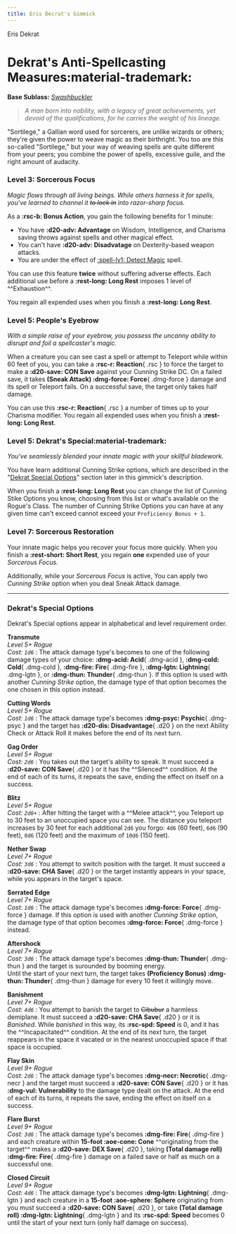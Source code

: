 ```yaml
---
title: Eris Decrat's Gimmick
---
```


<p style="display:none">

Eris Dekrat

</p>

# Dekrat's Anti-Spellcasting Measures:material-trademark:

**Base Sublass:** *[Swashbuckler](../../class/rogue/swashbuckler.md)*

> *A man born into nobility, with a legacy of great achievements, yet devoid of the qualifications, for he carries the weight of his lineage.*

"Sortilege," a Gallian word used for sorcerers, are unlike wizards or others; they're given the power to weave magic as their birthright. You too are this so-called "Sortilege," but your way of weaving spells are quite different from your peers; you combine the power of spells, excessive guile, and the right amount of audacity.

### Level 3: Sorcerous Focus

*Magic flows through all living beings. While others harness it for spells, you've learned to channel it ~~to lock in~~ into razor-sharp focus.*

As a **:rsc-b: Bonus Action**, you gain the following benefits for 1 minute:

- You have **:d20-adv: Advantage** on Wisdom, Intelligence, and Charisma saving throws against spells and other magical effect.
- You can't have **:d20-adv: Disadvatage** on Dexterity-based weapon attacks.
- You are under the effect of [:spell-lv1: Detect Magic](../../spells/description/core/level-1.md#detect-magic) spell.

You can use this feature **twice** without suffering adverse effects. Each additional use before a **:rest-long: Long Rest** imposes 1 level of ^^Exhaustion^^.

You regain all expended uses when you finish a **:rest-long: Long Rest**.

### Level 5: People's Eyebrow

*With a simple raise of your eyebrow, you possess the uncanny ability to disrupt and foil a spellcaster's magic.*

When a creature you can see cast a spell or attempt to Teleport while within 60 feet of you, you can take a **:rsc-r: Reaction**{ .rsc } to force the target to make a **:d20-save: CON Save** against your Cunning Strike DC. On a failed save, it takes **(Sneak Attack) :dmg-force: Force**{ .dmg-force } damage and its spell or Teleport fails. On a successful save, the target only takes half damage.

You can use this **:rsc-r: Reaction**{ .rsc } a number of times up to your Charisma modifier. You regain all expended uses when you finish a **:rest-long: Long Rest**.

### Level 5: Dekrat's Special:material-trademark:

*You've seamlessly blended your innate magic with your skillful bladework.*

You have learn additional Cunning Strike options, which are described in the "[Dekrat Special Options](#dekrats-special-options)" section later in this gimmick's description.

When you finish a **:rest-long: Long Rest** you can change the list of Cunning Stike Options you know, choosing from this list or what's available on the Rogue's Class. The number of Cunning Strike Options you can have at any given time can't exceed cannot exceed your `Proficiency Bonus + 1`.

### Level 7: Sorcerous Restoration

Your innate magic helps you recover your focus more quickly. When you finish a **:rest-short: Short Rest**, you regain **one** expended use of your *Sorcerous Focus*.  

Additionally, while your *Sorcerous Focus* is active, You can apply two *Cunning Strike* option when you deal Sneak Attack damage.

---

### Dekrat's Special Options

Dekrat's Special options appear in alphabetical and level requirement order.

**Transmute** <br>_Level 5+ Rogue_ <br>_Cost: `1d6`_
:   The attack damage type's becomes to one of the following damage types of your choice: **:dmg-acid: Acid**{ .dmg-acid }, **:dmg-cold: Cold**{ .dmg-cold }, **:dmg-fire: Fire**{ .dmg-fire }, **:dmg-lgtn: Lightning**{ .dmg-lgtn }, or **:dmg-thun: Thunder**{ .dmg-thun }. If this option is used with another *Cunning Strike* option, the damage type of that option becomes the one chosen in this option instead.

**Cutting Words** <br>_Level 5+ Rogue_ <br>_Cost: `1d6`_ 
:   The attack damage type's becomes **:dmg-psyc: Psychic**{ .dmg-psyc } and the target has **:d20-dis: Disadvantage**{ .d20 } on the next Ability Check or Attack Roll it makes before the end of its next turn.

**Gag Order** <br>_Level 5+ Rogue_ <br>_Cost: `2d6`_
:   You takes out the target's ability to speak. It must succeed a **:d20-save: CON Save**{ .d20 } or it has the ^^Silenced^^ condition. At the end of each of its turns, it repeats the save, ending the effect on itself on a success.

**Blitz** <br>_Level 5+ Rogue_ <br>_Cost: `2d6+`_
:   After hitting the target with a ^^Melee attack^^, you Teleport up to 30 feet to an unoccupied space you can see. The distance you teleport increases by 30 feet for each additional `2d6` you forgo: `4d6` (60 feet), `6d6` (90 feet), `8d6` (120 feet) and the maximum of `10d6` (150 feet).

**Nether Swap** <br>_Level 7+ Rogue_ <br>_Cost: `3d6`_
:   You attempt to switch position with the target. It must succeed a **:d20-save: CHA Save**{ .d20 } or the target instantly appears in your space, while you appears in the target's space.

**Serrated Edge** <br>_Level 7+ Rogue_ <br>_Cost: `1d6`_
:   The attack damage type's becomes **:dmg-force: Force**{ .dmg-force } damage. If this option is used with another *Cunning Strike* option, the damage type of that option becomes **:dmg-force: Force**{ .dmg-force } instead.

**Aftershock** <br>_Level 7+ Rogue_ <br>_Cost: `3d6`_
:    The attack damage type's becomes **:dmg-thun: Thunder**{ .dmg-thun } and the target is surounded by booming energy. <br>Until the start of your next turn, the target takes **(Proficiency Bonus) :dmg-thun: Thunder**{ .dmg-thun } damage for every 10 feet it willingly move.

**Banishment** <br>_Level 7+ Rogue_ <br>_Cost: `4d6`_
:   You attempt to banish the target to ~~Cibubur~~ a harmless demiplane. It must succeed a **:d20-save: CHA Save**{ .d20 } or it is *Banished*. While *banished* in this way, its **:rsc-spd: Speed** is 0, and it has the ^^Incapacitated^^ condition. At the end of its next turn, the target reappears in the space it vacated or in the nearest unoccupied space if that space is occupied.

**Flay Skin** <br>_Level 9+ Rogue_ <br>_Cost: `2d6`_
:   The attack damage type's becomes **:dmg-necr: Necrotic**{ .dmg-necr } and the target must succeed a **:d20-save: CON Save**{ .d20 } or it has **:dmg-vul: Vulnerability** to the damage type dealt on the attack. At the end of each of its turns, it repeats the save, ending the effect on itself on a success.

**Flare Burst** <br>_Level 9+ Rogue_ <br>_Cost: `3d6`_
:    The attack damage type's becomes **:dmg-fire: Fire**{ .dmg-fire } and each creature within **15-foot :aoe-cone: Cone** ^^originating from the target^^ makes a **:d20-save: DEX Save**{ .d20 }, taking **(Total damage roll) :dmg-fire: Fire**{ .dmg-fire } damage on a failed save or half as much on a successful one. 

**Closed Circuit** <br>_Level 9+ Rogue_ <br>_Cost: `4d6`_
:   The attack damage type's becomes **:dmg-lgtn: Lightning**{ .dmg-lgtn } and each creature in a **15-foot :aoe-sphere: Sphere** originating from you must succeed a **:d20-save: CON Save**{ .d20 }, or take **(Total damage roll) :dmg-lgtn: Lightning**{ .dmg-lgtn } and its **:rsc-spd: Speed** becomes 0 until the start of your next turn (only half damage on success). 
